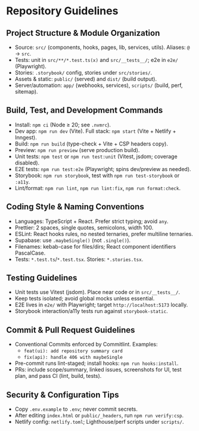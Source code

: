 # Repository Guidelines

## Project Structure & Module Organization
- Source: `src/` (components, hooks, pages, lib, services, utils). Aliases: `@` → `src`.
- Tests: unit in `src/**/*.test.ts(x)` and `src/__tests__/`; e2e in `e2e/` (Playwright).
- Stories: `.storybook/` config, stories under `src/stories/`.
- Assets & static: `public/` (served) and `dist/` (build output).
- Server/automation: `app/` (webhooks, services), `scripts/` (build, perf, sitemap).

## Build, Test, and Development Commands
- Install: `npm ci` (Node ≥ 20; see `.nvmrc`).
- Dev app: `npm run dev` (Vite). Full stack: `npm start` (Vite + Netlify + Inngest).
- Build: `npm run build` (type-check + Vite + CSP headers copy).
- Preview: `npm run preview` (serve production build).
- Unit tests: `npm test` or `npm run test:unit` (Vitest, jsdom; coverage disabled).
- E2E tests: `npm run test:e2e` (Playwright; spins dev/preview as needed).
- Storybook: `npm run storybook`, test with `npm run test-storybook` or `:a11y`.
- Lint/format: `npm run lint`, `npm run lint:fix`, `npm run format:check`.

## Coding Style & Naming Conventions
- Languages: TypeScript + React. Prefer strict typing; avoid `any`.
- Prettier: 2 spaces, single quotes, semicolons, width 100.
- ESLint: React hooks rules, no nested ternaries, prefer multiline ternaries.
- Supabase: use `.maybeSingle()` (not `.single()`).
- Filenames: kebab-case for files/dirs; React component identifiers PascalCase.
- Tests: `*.test.ts`/`*.test.tsx`. Stories: `*.stories.tsx`.

## Testing Guidelines
- Unit tests use Vitest (jsdom). Place near code or in `src/__tests__/`.
- Keep tests isolated; avoid global mocks unless essential.
- E2E lives in `e2e/` with Playwright; target `http://localhost:5173` locally.
- Storybook interaction/a11y tests run against `storybook-static`.

## Commit & Pull Request Guidelines
- Conventional Commits enforced by Commitlint. Examples:
  - `feat(ui): add repository summary card`
  - `fix(api): handle 406 with maybeSingle`
- Pre-commit runs lint-staged; install hooks: `npm run hooks:install`.
- PRs: include scope/summary, linked issues, screenshots for UI, test plan, and pass CI (lint, build, tests).

## Security & Configuration Tips
- Copy `.env.example` to `.env`; never commit secrets.
- After editing `index.html` or `public/_headers`, run `npm run verify:csp`.
- Netlify config: `netlify.toml`; Lighthouse/perf scripts under `scripts/`.
